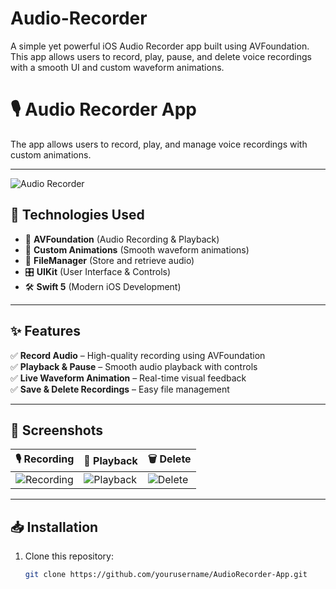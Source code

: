 # Audio-Recorder
A simple yet powerful iOS Audio Recorder app built using AVFoundation. This app allows users to record, play, pause, and delete voice recordings with a smooth UI and custom waveform animations.

# 🎙️ Audio Recorder App  

The app allows users to record, play, and manage voice recordings with custom animations.

---

![Audio Recorder](screenshots/recording.png)

## 🚀 Technologies Used  
- 🎤 **AVFoundation** (Audio Recording & Playback)  
- 🎨 **Custom Animations** (Smooth waveform animations)  
- 📁 **FileManager** (Store and retrieve audio)  
- 🎛 **UIKit** (User Interface & Controls)  
- 🛠 **Swift 5** (Modern iOS Development)  

---

## ✨ Features  
✅ **Record Audio** – High-quality recording using AVFoundation  
✅ **Playback & Pause** – Smooth audio playback with controls  
✅ **Live Waveform Animation** – Real-time visual feedback  
✅ **Save & Delete Recordings** – Easy file management  

---

## 📸 Screenshots  
| 🎙️ Recording | 🎵 Playback | 🗑️ Delete |  
|------------|------------|------------|  
| ![Recording](screenshots/recording.png) | ![Playback](screenshots/playback.png) | ![Delete](screenshots/delete.png) |  

---

## 📥 Installation  
1. Clone this repository:  
   ```sh
   git clone https://github.com/yourusername/AudioRecorder-App.git
